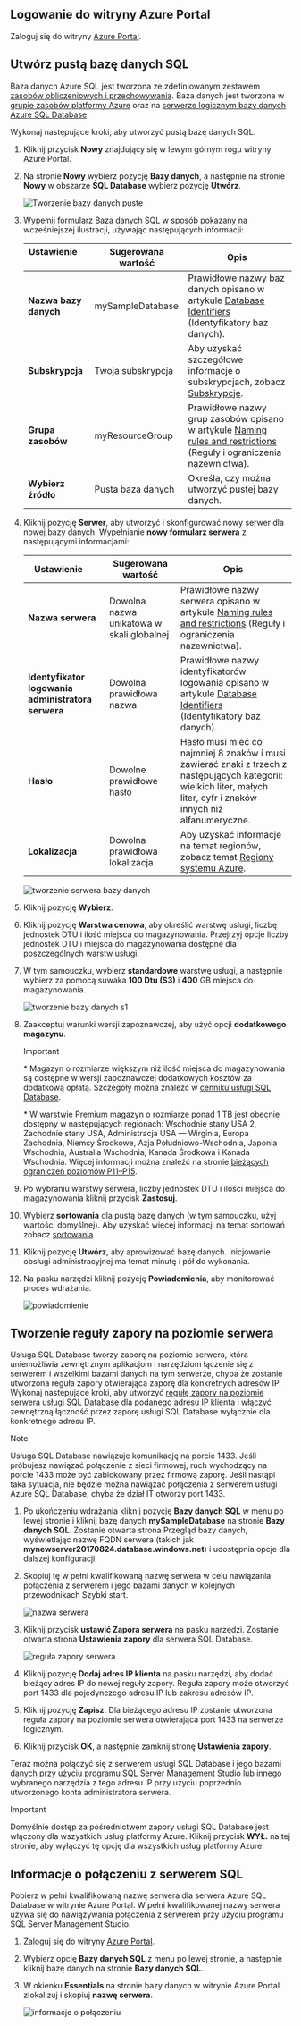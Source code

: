 ## <a name="log-in-to-the-azure-portal"></a>Logowanie do witryny Azure Portal

Zaloguj się do witryny [Azure Portal](https://portal.azure.com/).

## <a name="create-a-blank-sql-database"></a>Utwórz pustą bazę danych SQL

Baza danych Azure SQL jest tworzona ze zdefiniowanym zestawem [zasobów obliczeniowych i przechowywania](../articles/sql-database/sql-database-service-tiers.md). Baza danych jest tworzona w [grupie zasobów platformy Azure](../articles/azure-resource-manager/resource-group-overview.md) oraz na [serwerze logicznym bazy danych Azure SQL Database](../articles/sql-database/sql-database-features.md). 

Wykonaj następujące kroki, aby utworzyć pustą bazę danych SQL. 

1. Kliknij przycisk **Nowy** znajdujący się w lewym górnym rogu witryny Azure Portal.

2. Na stronie **Nowy** wybierz pozycję **Bazy danych**, a następnie na stronie **Nowy** w obszarze **SQL Database** wybierz pozycję **Utwórz**.

   ![Tworzenie bazy danych puste](../articles/sql-database/media/sql-database-design-first-database/create-empty-database.png)

3. Wypełnij formularz Baza danych SQL w sposób pokazany na wcześniejszej ilustracji, używając następujących informacji:   

   | Ustawienie       | Sugerowana wartość | Opis | 
   | ------------ | ------------------ | ------------------------------------------------- | 
   | **Nazwa bazy danych** | mySampleDatabase | Prawidłowe nazwy baz danych opisano w artykule [Database Identifiers](https://docs.microsoft.com/sql/relational-databases/databases/database-identifiers) (Identyfikatory baz danych). | 
   | **Subskrypcja** | Twoja subskrypcja  | Aby uzyskać szczegółowe informacje o subskrypcjach, zobacz [Subskrypcje](https://account.windowsazure.com/Subscriptions). |
   | **Grupa zasobów** | myResourceGroup | Prawidłowe nazwy grup zasobów opisano w artykule [Naming rules and restrictions](https://docs.microsoft.com/azure/architecture/best-practices/naming-conventions) (Reguły i ograniczenia nazewnictwa). |
   | **Wybierz źródło** | Pusta baza danych | Określa, czy można utworzyć pustej bazy danych. |

4. Kliknij pozycję **Serwer**, aby utworzyć i skonfigurować nowy serwer dla nowej bazy danych. Wypełnianie **nowy formularz serwera** z następującymi informacjami: 

   | Ustawienie       | Sugerowana wartość | Opis | 
   | ------------ | ------------------ | ------------------------------------------------- | 
   | **Nazwa serwera** | Dowolna nazwa unikatowa w skali globalnej | Prawidłowe nazwy serwera opisano w artykule [Naming rules and restrictions](https://docs.microsoft.com/azure/architecture/best-practices/naming-conventions) (Reguły i ograniczenia nazewnictwa). | 
   | **Identyfikator logowania administratora serwera** | Dowolna prawidłowa nazwa | Prawidłowe nazwy identyfikatorów logowania opisano w artykule [Database Identifiers](https://docs.microsoft.com/sql/relational-databases/databases/database-identifiers) (Identyfikatory baz danych).|
   | **Hasło** | Dowolne prawidłowe hasło | Hasło musi mieć co najmniej 8 znaków i musi zawierać znaki z trzech z następujących kategorii: wielkich liter, małych liter, cyfr i znaków innych niż alfanumeryczne. |
   | **Lokalizacja** | Dowolna prawidłowa lokalizacja | Aby uzyskać informacje na temat regionów, zobacz temat [Regiony systemu Azure](https://azure.microsoft.com/regions/). |

   ![tworzenie serwera bazy danych](../articles/sql-database/media/sql-database-design-first-database/create-database-server.png)

5. Kliknij pozycję **Wybierz**.

6. Kliknij pozycję **Warstwa cenowa**, aby określić warstwę usługi, liczbę jednostek DTU i ilość miejsca do magazynowania. Przejrzyj opcje liczby jednostek DTU i miejsca do magazynowania dostępne dla poszczególnych warstw usługi. 

7. W tym samouczku, wybierz **standardowe** warstwę usługi, a następnie wybierz za pomocą suwaka **100 Dtu (S3)** i **400** GB miejsca do magazynowania.

   ![tworzenie bazy danych s1](../articles/sql-database/media/sql-database-design-first-database/create-empty-database-pricing-tier.png)

8. Zaakceptuj warunki wersji zapoznawczej, aby użyć opcji **dodatkowego magazynu**. 

   > [!IMPORTANT]
   > \* Magazyn o rozmiarze większym niż ilość miejsca do magazynowania są dostępne w wersji zapoznawczej dodatkowych kosztów za dodatkową opłatą. Szczegóły można znaleźć w [cenniku usługi SQL Database](https://azure.microsoft.com/pricing/details/sql-database/). 
   >
   >\* W warstwie Premium magazyn o rozmiarze ponad 1 TB jest obecnie dostępny w następujących regionach: Wschodnie stany USA 2, Zachodnie stany USA, Administracja USA — Wirginia, Europa Zachodnia, Niemcy Środkowe, Azja Południowo-Wschodnia, Japonia Wschodnia, Australia Wschodnia, Kanada Środkowa i Kanada Wschodnia. Więcej informacji można znaleźć na stronie [bieżących ograniczeń poziomów P11–P15](../articles/sql-database/sql-database-resource-limits.md#single-database-limitations-of-p11-and-p15-when-the-maximum-size-greater-than-1-tb).  
   > 

9. Po wybraniu warstwy serwera, liczby jednostek DTU i ilości miejsca do magazynowania kliknij przycisk **Zastosuj**.  

10. Wybierz **sortowania** dla pustą bazę danych (w tym samouczku, użyj wartości domyślnej). Aby uzyskać więcej informacji na temat sortowań zobacz [sortowania](https://docs.microsoft.com/sql/t-sql/statements/collations)

11. Kliknij pozycję **Utwórz**, aby aprowizować bazę danych. Inicjowanie obsługi administracyjnej ma temat minutę i pół do wykonania. 

12. Na pasku narzędzi kliknij pozycję **Powiadomienia**, aby monitorować proces wdrażania.
    
     ![powiadomienie](../articles/sql-database/media/sql-database-get-started-portal/notification.png)

## <a name="create-a-server-level-firewall-rule"></a>Tworzenie reguły zapory na poziomie serwera

Usługa SQL Database tworzy zaporę na poziomie serwera, która uniemożliwia zewnętrznym aplikacjom i narzędziom łączenie się z serwerem i wszelkimi bazami danych na tym serwerze, chyba że zostanie utworzona reguła zapory otwierająca zaporę dla konkretnych adresów IP. Wykonaj następujące kroki, aby utworzyć [regułę zapory na poziomie serwera usługi SQL Database](../articles/sql-database/sql-database-firewall-configure.md) dla podanego adresu IP klienta i włączyć zewnętrzną łączność przez zaporę usługi SQL Database wyłącznie dla konkretnego adresu IP. 

> [!NOTE]
> Usługa SQL Database nawiązuje komunikację na porcie 1433. Jeśli próbujesz nawiązać połączenie z sieci firmowej, ruch wychodzący na porcie 1433 może być zablokowany przez firmową zaporę. Jeśli nastąpi taka sytuacja, nie będzie można nawiązać połączenia z serwerem usługi Azure SQL Database, chyba że dział IT otworzy port 1433.
>

1. Po ukończeniu wdrażania kliknij pozycję **Bazy danych SQL** w menu po lewej stronie i kliknij bazę danych **mySampleDatabase** na stronie **Bazy danych SQL**. Zostanie otwarta strona Przegląd bazy danych, wyświetlając nazwę FQDN serwera (takich jak **mynewserver20170824.database.windows.net**) i udostępnia opcje dla dalszej konfiguracji. 

2. Skopiuj tę w pełni kwalifikowaną nazwę serwera w celu nawiązania połączenia z serwerem i jego bazami danych w kolejnych przewodnikach Szybki start. 

   ![nazwa serwera](../articles/sql-database/media/sql-database-get-started-portal/server-name.png) 

3. Kliknij przycisk **ustawić Zapora serwera** na pasku narzędzi. Zostanie otwarta strona **Ustawienia zapory** dla serwera SQL Database. 

   ![reguła zapory serwera](../articles/sql-database/media/sql-database-get-started-portal/server-firewall-rule.png) 

4. Kliknij pozycję **Dodaj adres IP klienta** na pasku narzędzi, aby dodać bieżący adres IP do nowej reguły zapory. Reguła zapory może otworzyć port 1433 dla pojedynczego adresu IP lub zakresu adresów IP.

5. Kliknij pozycję **Zapisz**. Dla bieżącego adresu IP zostanie utworzona reguła zapory na poziomie serwera otwierająca port 1433 na serwerze logicznym.

6. Kliknij przycisk **OK**, a następnie zamknij stronę **Ustawienia zapory**.

Teraz można połączyć się z serwerem usługi SQL Database i jego bazami danych przy użyciu programu SQL Server Management Studio lub innego wybranego narzędzia z tego adresu IP przy użyciu poprzednio utworzonego konta administratora serwera.


> [!IMPORTANT]
> Domyślnie dostęp za pośrednictwem zapory usługi SQL Database jest włączony dla wszystkich usług platformy Azure. Kliknij przycisk **WYŁ.** na tej stronie, aby wyłączyć tę opcję dla wszystkich usług platformy Azure.

## <a name="sql-server-connection-information"></a>Informacje o połączeniu z serwerem SQL

Pobierz w pełni kwalifikowaną nazwę serwera dla serwera Azure SQL Database w witrynie Azure Portal. W pełni kwalifikowanej nazwy serwera używa się do nawiązywania połączenia z serwerem przy użyciu programu SQL Server Management Studio.

1. Zaloguj się do witryny [Azure Portal](https://portal.azure.com/).
2. Wybierz opcję **Bazy danych SQL** z menu po lewej stronie, a następnie kliknij bazę danych na stronie **Bazy danych SQL**. 
3. W okienku **Essentials** na stronie bazy danych w witrynie Azure Portal zlokalizuj i skopiuj **nazwę serwera**.

   ![informacje o połączeniu](../articles/sql-database/media/sql-database-get-started-portal/server-name.png)
